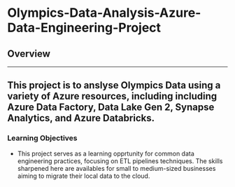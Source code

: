 # Olympics-Data-Analysis-Azure-Data-Engineering-Project
## Overview
---
This project is to anslyse Olympics Data using a variety of Azure resources, including including Azure Data Factory, Data Lake Gen 2, Synapse Analytics, and Azure Databricks.
--- 
### Learning Objectives 
- This project serves as a learning opprtunity for common data engineering practices, focusing on ETL pipelines techniques. The skills sharpened here are availables for small to medium-sized businesses aiming to migrate their local data to the cloud. 
